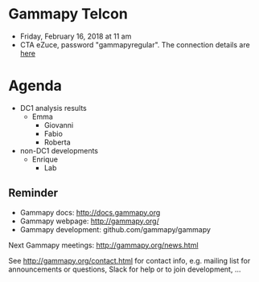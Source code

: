 # Gammapy Telcon

* Friday, February 16, 2018 at 11 am
* CTA eZuce, password "gammapyregular".  The connection details are [here](ConnectionDetails.txt)

# Agenda

* DC1 analysis results
  * Emma
	* Giovanni
	* Fabio
	* Roberta
* non-DC1 developments
  * Enrique
	* Lab

## Reminder

* Gammapy docs: http://docs.gammapy.org
* Gammapy webpage: http://gammapy.org/
* Gammapy development: github.com/gammapy/gammapy

Next Gammapy meetings: http://gammapy.org/news.html

See http://gammapy.org/contact.html for contact info, e.g. mailing list
for announcements or questions, Slack for help or to join development, ...
